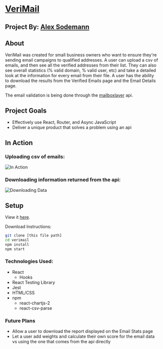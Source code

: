 # [VeriMail](https://verimail.netlify.app/)

## Project By: [Alex Sodemann](https://github.com/asodemann18)

## About
VeriMail was created for small business owners who want to ensure they're sending email campaigns to qualified addresses. A user can upload a csv of emails, and then see all the verified addresses from their list. They can also see overall statistics (% valid domain, % valid user, etc) and take a detailed look at the information for every email from their file.  A user has the ability to download the results from the Verified Emails page and the Email Details page.

The email validation is being done through the [mailboxlayer](https://mailboxlayer.com/) api.

## Project Goals
* Effectively use React, Router, and Async JavaScript
* Deliver a unique product that solves a problem using an api

## In Action
### Uploading csv of emails:
![In Action](http://g.recordit.co/Q4taFOjSNm.gif)

### Downloading information returned from the api:
![Downloading Data](http://g.recordit.co/tlf0KLh7sR.gif)

## Setup
View it [here](https://verimail.netlify.app/).

Download Instructions: 
```bash 
git clone [this file path]
cd verimail
npm install 
npm start
```

### Technologies Used:
* React
  * Hooks
* React Testing Library
* Jest
* HTML/CSS
* npm
  * react-chartjs-2
  * react-csv-parse

### Future Plans
* Allow a user to download the report displayed on the Email Stats page
* Let a user add weights and calculate their own score for the email data vs using the one that comes from the api directly 
